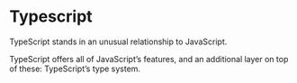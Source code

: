 # Typescript
TypeScript stands in an unusual relationship to JavaScript.

TypeScript offers all of JavaScript’s features, and an additional layer on top of these: TypeScript’s type system.
